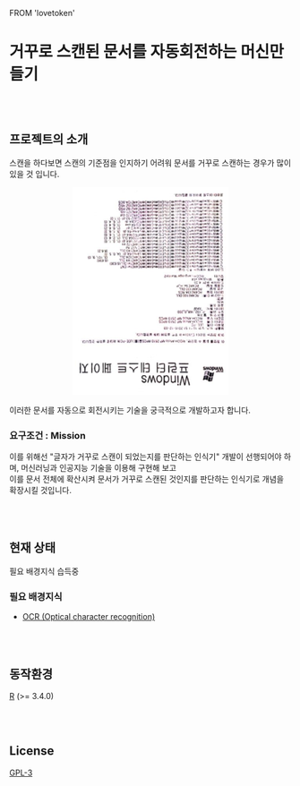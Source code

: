 FROM 'lovetoken'

# 거꾸로 스캔된 문서를 자동회전하는 머신만들기



<br><br>

## 프로젝트의 소개

스캔을 하다보면 스캔의 기준점을 인지하기 어려워 문서를 거꾸로 스캔하는 경우가 많이 있을 것 입니다.  

<center><img src="./image/1.png"></center>

이러한 문서를 자동으로 회전시키는 기술을 궁극적으로 개발하고자 합니다.  

### 요구조건 : Mission

이를 위해선 "글자가 거꾸로 스캔이 되었는지를 판단하는 인식기" 개발이 선행되어야 하며, 머신러닝과 인공지능 기술을 이용해 구현해 보고  
이를 문서 전체에 확산시켜 문서가 거꾸로 스캔된 것인지를 판단하는 인식기로 개념을 확장시킬 것입니다.  

<br><br>

## 현재 상태

필요 배경지식 습득중

### 필요 배경지식

* [OCR (Optical character recognition)](https://ko.wikipedia.org/wiki/%EA%B4%91%ED%95%99_%EB%AC%B8%EC%9E%90_%EC%9D%B8%EC%8B%9D)

<br><br>

## 동작환경

[R](https://www.r-project.org/) (>= 3.4.0)

<br><br>

## License

[GPL-3](https://www.gnu.org/licenses/gpl-3.0.en.html)
